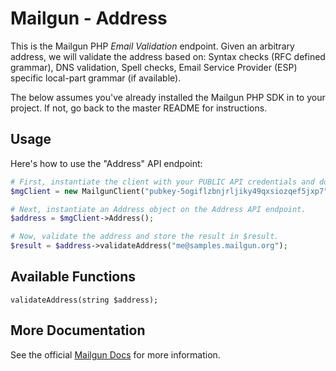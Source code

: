 Mailgun - Address
===================

This is the Mailgun PHP *Email Validation* endpoint. Given an arbitrary address, we will validate the address based on: Syntax checks (RFC defined grammar), DNS validation, Spell checks, Email Service Provider (ESP) specific local-part grammar (if available).

The below assumes you've already installed the Mailgun PHP SDK in to your project. If not, go back to the master README for instructions.

Usage
-------------
Here's how to use the "Address" API endpoint:

```php
# First, instantiate the client with your PUBLIC API credentials and domain. 
$mgClient = new MailgunClient("pubkey-5ogiflzbnjrljiky49qxsiozqef5jxp7", "samples.mailgun.org");

# Next, instantiate an Address object on the Address API endpoint.
$address = $mgClient->Address();

# Now, validate the address and store the result in $result.
$result = $address->validateAddress("me@samples.mailgun.org");
```

Available Functions
-------------------

`validateAddress(string $address);`  

More Documentation
------------------
See the official [Mailgun Docs](http://documentation.mailgun.com/api-email-validation.html) for more information.
